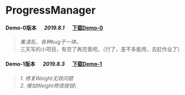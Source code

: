 # ProgressManager

#### Demo-0版本 &emsp; *2019.8.1* &emsp; [下载Demo-0](https://github.com/Asurx/ProgressManager/blob/master/_APKs/release/ProgressManagerDemo-0.apk)
> *集凌乱、各种bug于一体。*\
三天写的小项目，有空了再完善吧。（行了，差不多能用，去赶作业了）

#### Demo-1版本 &emsp; *2019.8.3* &emsp; [下载Demo-1](https://github.com/Asurx/ProgressManager/raw/master/_APKs/release/ProgressManagerDemo-1.apk)
> *1. 修复Weight无效问题*\
> *2. 增加Weight修改按钮*\
